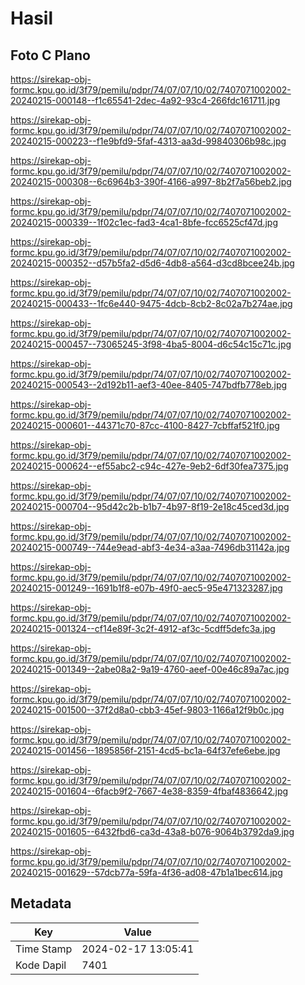 # Hasil

## Foto C Plano

https://sirekap-obj-formc.kpu.go.id/3f79/pemilu/pdpr/74/07/07/10/02/7407071002002-20240215-000148--f1c65541-2dec-4a92-93c4-266fdc161711.jpg

https://sirekap-obj-formc.kpu.go.id/3f79/pemilu/pdpr/74/07/07/10/02/7407071002002-20240215-000223--f1e9bfd9-5faf-4313-aa3d-99840306b98c.jpg

https://sirekap-obj-formc.kpu.go.id/3f79/pemilu/pdpr/74/07/07/10/02/7407071002002-20240215-000308--6c6964b3-390f-4166-a997-8b2f7a56beb2.jpg

https://sirekap-obj-formc.kpu.go.id/3f79/pemilu/pdpr/74/07/07/10/02/7407071002002-20240215-000339--1f02c1ec-fad3-4ca1-8bfe-fcc6525cf47d.jpg

https://sirekap-obj-formc.kpu.go.id/3f79/pemilu/pdpr/74/07/07/10/02/7407071002002-20240215-000352--d57b5fa2-d5d6-4db8-a564-d3cd8bcee24b.jpg

https://sirekap-obj-formc.kpu.go.id/3f79/pemilu/pdpr/74/07/07/10/02/7407071002002-20240215-000433--1fc6e440-9475-4dcb-8cb2-8c02a7b274ae.jpg

https://sirekap-obj-formc.kpu.go.id/3f79/pemilu/pdpr/74/07/07/10/02/7407071002002-20240215-000457--73065245-3f98-4ba5-8004-d6c54c15c71c.jpg

https://sirekap-obj-formc.kpu.go.id/3f79/pemilu/pdpr/74/07/07/10/02/7407071002002-20240215-000543--2d192b11-aef3-40ee-8405-747bdfb778eb.jpg

https://sirekap-obj-formc.kpu.go.id/3f79/pemilu/pdpr/74/07/07/10/02/7407071002002-20240215-000601--44371c70-87cc-4100-8427-7cbffaf521f0.jpg

https://sirekap-obj-formc.kpu.go.id/3f79/pemilu/pdpr/74/07/07/10/02/7407071002002-20240215-000624--ef55abc2-c94c-427e-9eb2-6df30fea7375.jpg

https://sirekap-obj-formc.kpu.go.id/3f79/pemilu/pdpr/74/07/07/10/02/7407071002002-20240215-000704--95d42c2b-b1b7-4b97-8f19-2e18c45ced3d.jpg

https://sirekap-obj-formc.kpu.go.id/3f79/pemilu/pdpr/74/07/07/10/02/7407071002002-20240215-000749--744e9ead-abf3-4e34-a3aa-7496db31142a.jpg

https://sirekap-obj-formc.kpu.go.id/3f79/pemilu/pdpr/74/07/07/10/02/7407071002002-20240215-001249--1691b1f8-e07b-49f0-aec5-95e471323287.jpg

https://sirekap-obj-formc.kpu.go.id/3f79/pemilu/pdpr/74/07/07/10/02/7407071002002-20240215-001324--cf14e89f-3c2f-4912-af3c-5cdff5defc3a.jpg

https://sirekap-obj-formc.kpu.go.id/3f79/pemilu/pdpr/74/07/07/10/02/7407071002002-20240215-001349--2abe08a2-9a19-4760-aeef-00e46c89a7ac.jpg

https://sirekap-obj-formc.kpu.go.id/3f79/pemilu/pdpr/74/07/07/10/02/7407071002002-20240215-001500--37f2d8a0-cbb3-45ef-9803-1166a12f9b0c.jpg

https://sirekap-obj-formc.kpu.go.id/3f79/pemilu/pdpr/74/07/07/10/02/7407071002002-20240215-001456--1895856f-2151-4cd5-bc1a-64f37efe6ebe.jpg

https://sirekap-obj-formc.kpu.go.id/3f79/pemilu/pdpr/74/07/07/10/02/7407071002002-20240215-001604--6facb9f2-7667-4e38-8359-4fbaf4836642.jpg

https://sirekap-obj-formc.kpu.go.id/3f79/pemilu/pdpr/74/07/07/10/02/7407071002002-20240215-001605--6432fbd6-ca3d-43a8-b076-9064b3792da9.jpg

https://sirekap-obj-formc.kpu.go.id/3f79/pemilu/pdpr/74/07/07/10/02/7407071002002-20240215-001629--57dcb77a-59fa-4f36-ad08-47b1a1bec614.jpg


## Metadata

| Key        | Value               |
| ---------- | ------------------- |
| Time Stamp | 2024-02-17 13:05:41 |
| Kode Dapil | 7401                |



